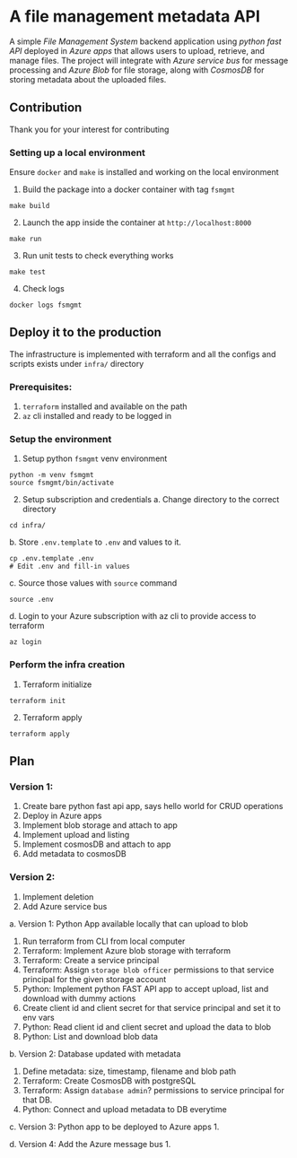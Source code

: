 # A file management metadata API
A simple *File Management System* backend application using *python fast API*  deployed in *Azure apps* that allows users to upload, retrieve, and manage files. The project will integrate with *Azure service bus* for message processing and *Azure Blob* for file storage, along with *CosmosDB* for storing metadata about the uploaded files.

## Contribution
Thank you for your interest for contributing
### Setting up a local environment
Ensure `docker` and `make` is installed and working on the local environment
1. Build the package into a docker container with tag `fsmgmt`
```
make build
```
2. Launch the app inside the container at `http://localhost:8000`
```
make run
```

3. Run unit tests to check everything works
```
make test
``` 

4. Check logs
```
docker logs fsmgmt
```

## Deploy it to the production
The infrastructure is implemented with terraform and all the configs and scripts exists under `infra/` directory

### Prerequisites:
1. `terraform` installed and available on the path
2. `az` cli installed and ready to be logged in

### Setup the environment
1. Setup python `fsmgmt` venv environment
```
python -m venv fsmgmt
source fsmgmt/bin/activate
```
2. Setup subscription and credentials
a. Change directory to the correct directory
```
cd infra/
```
b. Store `.env.template` to `.env` and values to it.
```
cp .env.template .env
# Edit .env and fill-in values
```
c. Source those values with `source` command
```
source .env
```
d. Login to your Azure subscription with az cli to provide access to terraform
```
az login
```

### Perform the infra creation

1. Terraform initialize
```
terraform init
```
2. Terraform apply
```
terraform apply
```



## Plan
### Version 1:
1. Create bare python fast api app, says hello world for CRUD operations
2. Deploy in Azure apps
3. Implement blob storage and attach to app
4. Implement upload and listing
5. Implement cosmosDB and attach to app
6. Add metadata to cosmosDB
### Version 2:
1. Implement deletion
2. Add Azure service bus



a. Version 1: Python App available locally that can upload to blob
1. Run terraform from CLI from local computer
2. Terraform: Implement Azure blob storage with terraform
3. Terraform: Create a service principal
4. Terraform: Assign `storage blob officer` permissions to that service principal for the given storage account
5. Python: Implement python FAST API app to accept upload, list and download with dummy actions
6. Create client id and client secret for that service principal and set it to env vars
7. Python: Read client id and client secret and upload the data to blob
8. Python: List and download blob data

b. Version 2: Database updated with metadata
1. Define metadata: size, timestamp, filename and blob path
2. Terraform: Create CosmosDB with postgreSQL
3. Terraform: Assign `database admin`? permissions to service principal for that DB.
4. Python: Connect and upload metadata to DB everytime

c. Version 3: Python app to be deployed to Azure apps
1. 

d. Version 4: Add the Azure message bus
1. 